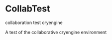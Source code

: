 CollabTest
==========

collaboration test cryengine

A test of the collaborative cryengine environment
